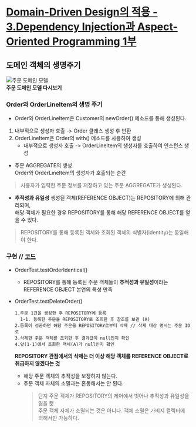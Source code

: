 # [Domain-Driven Design의 적용 - 3.Dependency Injection과 Aspect-Oriented Programming 1부](http://aeternum.egloos.com/1218235)

## 도메인 객체의 생명주기

![주문 도메인 모델](http://thumbnail.egloos.net/600x0/http://pds13.egloos.com/pds/200812/05/18/f0081118_493881ce6feab.jpg "주문 도메인 모델")  
        **주문 도메인 모델 다시보기**


### Order와 OrderLineItem의 생명 주기  

* Order와 OrderLineItem은 Customer의 newOrder() 메소드를 통해 생성된다.  
1) 내부적으로 생성자 호출 -> Order 클래스 생성 후 반환  
2) OrderLineItem은 Order의 with() 메소드를 사용하여 생성  
    * 내부적으로 생성자 호출 -> OrderLineItem의 생성자를 호출하여 인스턴스 생성
    
* 주문 AGGREGATE의 생성  
Order와 OrderLineItem의 생성자가 호출되는 순간  
> 사용자가 입력한 주문 정보를 저장하고 있는 주문 AGGREGATE가 생성된다.  

* **추적성과 유일성**
생성된 객체(REFERENCE OBJECT)는 REPOSITORY에 의해 관리되며,  
해당 객체가 필요한 경우 REPOSITORY를 통해 해당 REFERENCE OBJECT를 얻을 수 있다.  
> REPOSITORY를 통해 등록된 객체와 조회된 객체의 식별자(identity)는 동일해야 한다.  

### 구현 // [코드](https://github.com/ddingcham/ORMWithDDD/commit/f53c2a0d6ea5440346f7c1f44d83c72729287912) 

* OrderTest.testOrderIdentical()  
  * REPOSITORY를 통해 등록된 주문 객체들이 **추적성과 유일성**이라는 REFERENCE OBJECT 본연의 특성 만족  
  
* OrderTest.testDeleteOrder()  
  ```
  1.주문 1건을 생성한 후 REPOSITORY에 등록  
    1-1. 등록한 주문을 REPOSITORY로 조회한 후 참조를 보관 (A) 
  2.등록이 성공하면 해당 주문을 REPOSITORY로부터 삭제 // 삭제 대상 명시는 주문 ID로  
  3.삭제한 주문 객체를 조회한 후 결과값이 null인지 확인  
  4.앞(1-1)에서 조회한 객체(A)가 null인지 확인
  ```
  
  **REPOSITORY 관점에서의 삭제는 더 이상 해당 객체를 REFERENCE OBJECT로 취급하지 않겠다는 것**  
  * 해당 주문 객체의 추적성을 보장하지 않는다.  
  * 주문 객체 자체의 소멸과는 혼동해서는 안 된다.  
    > 단지 주문 객체가 REPOSITORY의 제어에서 벗어나 추적성과 유일성을 잃을 뿐  
    > 주문 객체 자체가 소멸되는 것은 아니다. 객체 소멸은 가비지 컬렉터에 의해서만 가능하다.

